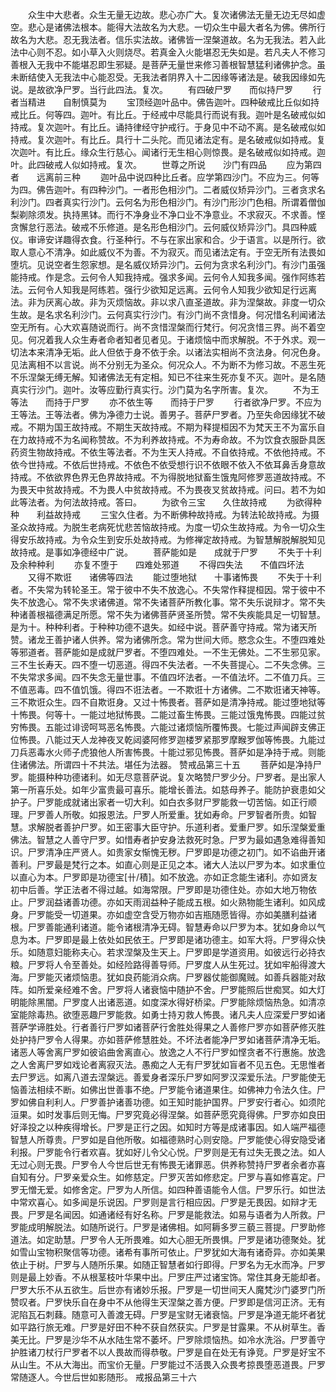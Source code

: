 <!-- { "loadSidebar": true } -->
　　众生中大悲者。众生无量无边故。悲心亦广大。复次诸佛法无量无边无尽如虚空。悲心是诸佛法根本。能得大法故名为大悲。一切众生中最大者名为佛。佛所行故名为大悲。忍无我法者。信乐实法故。诸佛皆一涅槃道故。名为无我法。若入此法中心则不忍。如小草入火则烧尽。若真金入火能堪忍无失如是。若凡夫人不修习善根入无我中不能堪忍即生邪疑。是菩萨无量世来修习善根智慧猛利诸佛护念。虽未断结使入无我法中心能忍受。无我法者阴界入十二因缘等诸法是。破我因缘如先说。是故欲净尸罗。当行此四法。复次。
　　有四破尸罗　　而似持尸罗
　　行者当精进　　自制慎莫为
　　宝顶经迦叶品中。佛告迦叶。四种破戒比丘似如持戒比丘。何等四。迦叶。有比丘。于经戒中尽能具行而说有我。迦叶是名破戒似如持戒。复次迦叶。有比丘。诵持律经守护戒行。于身见中不动不离。是名破戒似如持戒。复次迦叶。有比丘。具行十二头陀。而见诸法定有。是名破戒似如持戒。复次迦叶。有比丘。缘众生行慈心。闻诸行无生相心则惊畏。是名破戒似如持戒。迦叶。此四破戒人似如持戒。复次。
　　世尊之所说　　沙门有四品
　　应为第四者　　远离前三种
　　迦叶品中说四种比丘者。应学第四沙门。不应为三。何等为四。佛告迦叶。有四种沙门。一者形色相沙门。二者威仪矫异沙门。三者贪求名利沙门。四者真实行沙门。云何名为形色相沙门。有沙门形沙门色相。所谓着僧伽梨剃除须发。执持黑钵。而行不净身业不净口业不净意业。不求寂灭。不求善。悭贪懈怠行恶法。破戒不乐修道。是名形色相沙门。云何威仪矫异沙门。具四种威仪。审谛安详趣得衣食。行圣种行。不与在家出家和合。少于语言。以是所行。欲取人意心不清净。如此威仪不为善。不为寂灭。而见诸法定有。于空无所有法畏如堕坑。见说空者生怨家想。是名威仪矫异沙门。云何为贪求名利沙门。有沙门虽强能持戒。作是念。云何令人知我持戒。强求多闻。云何令人知我多闻。强作阿练若法。云何令人知我是阿练若。强行少欲知足远离。云何令人知我少欲知足行远离法。非为厌离心故。非为灭烦恼故。非以求八直圣道故。非为涅槃故。非度一切众生故。是名求名利沙门。云何真实行沙门。有沙门尚不贪惜身。何况惜名利闻诸法空无所有。心大欢喜随说而行。尚不贪惜涅槃而行梵行。何况贪惜三界。尚不着空见。何况着我人众生寿者命者知者见者见。于诸烦恼中而求解脱。不于外求。观一切法本来清净无垢。此人但依于身不依于余。以诸法实相尚不贪法身。何况色身。见法离相不以言说。尚不分别无为圣众。何况众人。不为断不为修习故。不恶生死不乐涅槃无缚无解。知诸佛法无有定相。知已不往来生死亦复不灭。迦叶。是名随真实行沙门。迦叶。汝等应勤行真实行。沙门莫为名字所害。复次。
　　不为王等法　　而持于尸罗
　　亦不依生等　　而持于尸罗
　　行者欲净尸罗。不应为王等法。王等法者。佛为净德力士说。善男子。菩萨尸罗者。乃至失命因缘犹不破戒。不期为国王故持戒。不期生天故持戒。不期为释提桓因不为梵天王不为富乐自在力故持戒不为名闻称赞故。不为利养故持戒。不为寿命故。不为饮食衣服卧具医药资生物故持戒。不依生等法者。不为生天人持戒。不自依持戒。不依他持戒。不依今世持戒。不依后世持戒。不依色不依受想行识不依眼不依入不依耳鼻舌身意故持戒。不依欲界色界无色界故持戒。不为得脱地狱畜生饿鬼阿修罗恶道故持戒。不为畏天中贫故持戒。不为畏人中贫故持戒。不为畏夜叉贫故持戒。问曰。若不为如此等法者。为何法故持戒。答曰。
　　为欲令三宝　　久住故持戒
　　为欲得种种　　利益故持戒
　　三宝久住者。为不断佛种故持戒。为转法轮故持戒。为摄圣众故持戒。为脱生老病死忧悲苦恼故持戒。为度一切众生故持戒。为令一切众生得安乐故持戒。为令众生到安乐处故持戒。为修禅定故持戒。为智慧解脱解脱知见故持戒。是事如净德经中广说。
　　菩萨能如是　　成就于尸罗
　　不失于十利　　及余种种利
　　亦复不堕于　　四难处邪道
　　不得四失法　　不值四坏法
　　又得不欺诳　　诸佛等四法
　　能过堕地狱　　十事诸怖畏
　　不失于十利者。不失常为转轮圣王。常于彼中不失不放逸心。不失常作释提桓因。常于彼中不失不放逸心。常不失求诸佛道。常不失诸菩萨所教化事。常不失乐说辩才。常不失种诸善根福德满足所愿。常不失为诸佛菩萨贤圣所赞。常不失疾能具足一切智慧。是为十。种种利者。于种种功德不退失。如经中说。菩萨善守持戒。常为诸天所赞。诸龙王善护诸人供养。常为诸佛所念。常为世间大师。愍念众生。不堕四难处等邪道者。菩萨能如是成就尸罗者。不堕四难处。一不生无佛处。二不生邪见家。三不生长寿天。四不堕一切恶道。得四不失法者。一不失菩提心。二不失念佛。三不失常求多闻。四不失念无量世事。不值四坏法者。一不值法坏。二不值刀兵。三不值恶毒。四不值饥饿。得四不诳法者。一不欺诳十方诸佛。二不欺诳诸天神等。三不欺诳众生。四不自欺诳身。又过十怖畏者。菩萨如是清净持戒。能过堕地狱等十怖畏。何等十。一能过地狱怖畏。二能过畜生怖畏。三能过饿鬼怖畏。四能过贫穷怖畏。五能过诽谤呵骂恶名怖畏。六能过诸烦恼所覆怖畏。七能过声闻辟支佛正位怖畏。八能过天人龙神夜叉乾闼婆阿修罗迦楼罗紧那罗摩睺罗伽等怖畏。九能过刀兵恶毒水火师子虎狼他人所害怖畏。十能过邪见怖畏。菩萨如是净持于戒。则能住诸佛法。所谓四十不共法。堪任为法器。
赞戒品第三十五
　　菩萨如是净持尸罗。能摄种种功德诸利。如无尽意菩萨说。复次略赞尸罗少分。尸罗者。是出家人第一所喜乐处。如年少富贵最可喜乐。能增长善法。如慈母养子。能防护衰患如父护子。尸罗能成就诸出家者一切大利。如白衣多财尸罗能救一切苦恼。如正行顺理。尸罗善人所敬。如报恩法。尸罗人所爱重。犹如寿命。尸罗智者所贵。如智慧。求解脱者善护尸罗。如王密事大臣守护。乐道利者。爱重尸罗。如乐涅槃爱重佛法。智慧之人善守尸罗。如惜寿者护安身法救死时急。尸罗为最如遇急难得善知识。尸罗清净庄严贤人。如贵家女惭愧无秽。尸罗即是功德之初门。如不谄曲开诸善利。尸罗最是梵行之本。如直心则是正见之本。诸大人法以尸罗为本。如求重位以直心为本。尸罗即是功德宝[卄/積]。如不放逸。亦如正念能生诸利。亦如贤友初中后善。学正法者不得过越。如海常限。尸罗即是功德住处。亦如大地万物依止。尸罗润益诸善功德。亦如天雨润益种子能成五根。如火熟物能生诸利。如风成身。尸罗能受一切道果。亦如虚空含受万物亦如吉瓶随愿皆得。亦如美膳利益诸根。尸罗善能通利诸道。能令诸根清净无碍。智慧寿命以尸罗为本。犹如身命以气息为本。尸罗即是最上依处如民依王。尸罗即是诸功德主。如军大将。尸罗得众快乐。如随意妇能称夫心。若求涅槃及生天上。尸罗即是学道资用。如彼远行必持衣粮。尸罗将人令至善处。如经险路得善导师。尸罗度人从生死过。犹如牢船得渡大海。尸罗能灭诸烦恼患。犹如良药能消众病。尸罗器仗能御魔贼。如善兵器能对敌阵。如所爱亲经难不舍。尸罗将人诸衰恼中随护不舍。尸罗能照后世痴冥。如大灯明能除黑闇。尸罗度人出诸恶道。如度深水得好桥梁。尸罗能除烦恼热急。如清凉室能除毒热。欲堕恶趣尸罗能救。如勇士持刃救人怖畏。诸凡夫人应深爱尸罗如诸菩萨学谛胜处。行者善行尸罗如诸菩萨行舍胜处得果之人善修尸罗亦如菩萨修灭胜处护持尸罗令人得果。亦如菩萨修慧胜处。不坏法者能净尸罗如诸菩萨清净无垢。诸恶人等舍离尸罗如彼谄曲舍离直心。放逸之人不行尸罗如悭贪者不行惠施。放逸之人舍离尸罗如戏论者离寂灭法。愚痴之人无有尸罗犹如盲者不见五色。无思惟者去尸罗远。如离八道去涅槃远。善爱身者深乐尸罗如阿罗汉深爱乐法。尸罗能使无恼善法相续不断。如佛出世善事不绝。尸罗能令诸道果住。如佛神力令法久住。尸罗如佛自利利人。尸罗善护诸善功德。如王知时能护国界。尸罗安行者心。如须陀洹果。如时发事后则无悔。尸罗究竟必得涅槃。如菩萨愿究竟得佛。尸罗亦如良田好泽投之以种疾得增长。尸罗是正行之因。如知时方等是成诸事因。如人端严福德智慧人所尊贵。尸罗如是自他所敬。如福德熟时心则安隐。尸罗能使心得安隐受诸利报。尸罗能令行者欢喜。犹如好儿令父心悦。尸罗则是无有过失无畏之法。如人无过心则无畏。尸罗令人今世后世无有怖畏无诸罪恶。供养称赞持尸罗者余者亦喜自知有分。尸罗亲爱众生。如修慈定。尸罗灭苦如修悲定。尸罗与喜如修喜定。尸罗无憎无爱。如修舍定。尸罗为人所信。如四种善语能令人信。尸罗乐行。如世法中常欢喜心。如多闻是乐说因。尸罗则是言行相应因。尸罗是无畏因。如辩才无畏。尸罗是名闻因。如通诸经有好名称。尸罗是能救法。如易与语者为人所救。尸罗能成明解脱法。如随所说行。尸罗是诸佛相。如阿耨多罗三藐三菩提。尸罗助修道法。如定助慧。尸罗令人无所畏难。如大心胆无所畏惧。尸罗是诸功德聚处。犹如雪山宝物积聚信等功德。诸希有事所可依止。尸罗犹如大海有诸奇异。亦如美果依止于树。尸罗与人随所乐果。如随正智慧者如行即得。尸罗名为无水而净。尸罗则是最上妙香。不从根茎枝叶华果中出。尸罗庄严过诸宝饰。常住其身无能却者。尸罗大乐不从五欲生。后世亦有诸妙乐报。尸罗是一切世间天人魔梵沙门婆罗门所赞叹者。尸罗快乐自在身中不从他得生天涅槃之善方便。尸罗即是信河正济。无有泥陷瓦石刺蕀。随意可入善渡无碍。尸罗是宝财无诸衰恼。尸罗是净道无能坏者犹如平路行旅无难。尸罗是好田不种不获自然获实。尸罗是甘露果。不从树草生。香美无比。尸罗是沙华不从水陆生常不萎坏。尸罗除烦恼热。如冷水洗浴。尸罗善守护胜诸刀杖行尸罗者不以人畏故而得恭敬。尸罗是自在处无有诤竞。尸罗是好宝不从山生。不从大海出。而宝价无量。尸罗能过不活畏入众畏考掠畏堕恶道畏。尸罗常随逐人。今世后世如影随形。
戒报品第三十六

